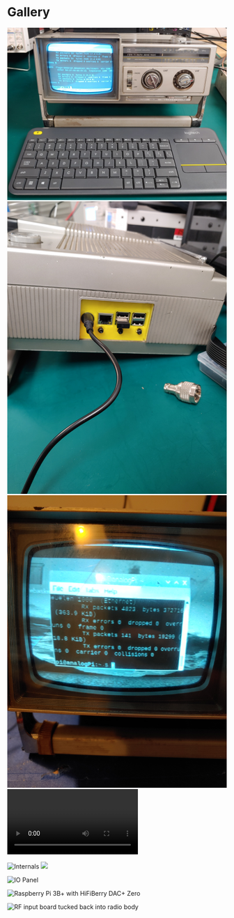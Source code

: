 # Gallery
![Finished product](pictures/finished.jpg?raw=true)
![](pictures/finishedpanel.jpg?raw=true)
![](pictures/screenclose.jpg?raw=true)
![](pictures/audiodemo.mp4?raw=true)

![Internals](pictures/internals.jpg?raw=true)
![](pictures/internalss.jpg?raw=true)

![IO Panel](pictures/panelopen.jpg?raw=true)

![Raspberry Pi 3B+ with HiFiBerry DAC+ Zero](pictures/internalpi.jpg?raw=true)

![RF input board tucked back into radio body](pictures/rfinputboard.jpg?raw=true)
